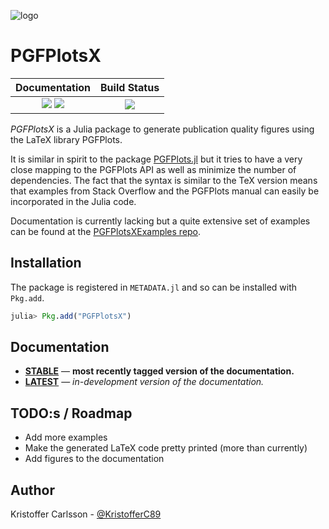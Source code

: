 ![logo](https://cloud.githubusercontent.com/assets/1282691/26038394/c1886afe-3907-11e7-8027-213d36bc011a.png)

# PGFPlotsX

| **Documentation**                                                               | **Build Status**                                                                                |
|:-------------------------------------------------------------------------------:|:-----------------------------------------------------------------------------------------------:|
| [![][docs-stable-img]][docs-stable-url] [![][docs-latest-img]][docs-latest-url] | [![][travis-img]][travis-url] |


*PGFPlotsX* is a Julia package to generate publication quality figures using the LaTeX library PGFPlots.

It is similar in spirit to the package [PGFPlots.jl](https://github.com/sisl/PGFPlots.jl) but it
tries to have a very close mapping to the PGFPlots API as well as minimize the number of dependencies.
The fact that the syntax is similar to the TeX version means that examples from Stack Overflow and the PGFPlots manual can
easily be incorporated in the Julia code.

Documentation is currently lacking but a quite extensive set of examples can be found at the [PGFPlotsXExamples repo](https://github.com/KristofferC/PGFPlotsXExamples).


## Installation

The package is registered in `METADATA.jl` and so can be installed with `Pkg.add`.

```julia
julia> Pkg.add("PGFPlotsX")
```

## Documentation

- [**STABLE**][docs-stable-url] &mdash; **most recently tagged version of the documentation.**
- [**LATEST**][docs-latest-url] &mdash; *in-development version of the documentation.*


## TODO:s / Roadmap

* Add more examples
* Make the generated LaTeX code pretty printed (more than currently)
* Add figures to the documentation

## Author

Kristoffer Carlsson - [@KristofferC89](https://github.com/KristofferC/)


[docs-latest-img]: https://img.shields.io/badge/docs-latest-blue.svg
[docs-latest-url]: https://kristofferc.github.io/PGFPlotsX.jl/latest/

[docs-stable-img]: https://img.shields.io/badge/docs-stable-blue.svg
[docs-stable-url]: https://kristofferc.github.io/PGFPlotsX.jl/stable

[travis-img]: https://travis-ci.org/KristofferC/PGFPlotsX.jl.svg?branch=master
[travis-url]: https://travis-ci.org/KristofferC/PGFPlotsX.jl

[issues-url]: https://github.com/KristofferC/PGFPlotsX.jl/issues
